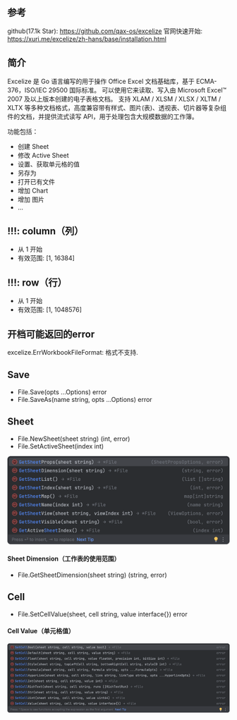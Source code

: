 ## 参考
github(17.1k Star): 
    https://github.com/qax-os/excelize
官网快速开始: 
    https://xuri.me/excelize/zh-hans/base/installation.html

## 简介
Excelize 是 Go 语言编写的用于操作 Office Excel 文档基础库，基于 ECMA-376，ISO/IEC 29500 国际标准。
可以使用它来读取、写入由 Microsoft Excel™ 2007 及以上版本创建的电子表格文档。
支持 XLAM / XLSM / XLSX / XLTM / XLTX 等多种文档格式，高度兼容带有样式、图片(表)、透视表、切片器等复杂组件的文档，并提供流式读写 API，用于处理包含大规模数据的工作簿。

功能包括：
* 创建 Sheet
* 修改 Active Sheet
* 设置、获取单元格的值
* 另存为
* 打开已有文件
* 增加 Chart
* 增加 图片
* ...

## !!!: column（列）
- 从 1 开始
- 有效范围: [1, 16384]

## !!!: row（行）
- 从 1 开始
- 有效范围: [1, 1048576]

## 开档可能返回的error
excelize.ErrWorkbookFileFormat: 格式不支持.

## Save
- File.Save(opts ...Options) error
- File.SaveAs(name string, opts ...Options) error

## Sheet
- File.NewSheet(sheet string) (int, error)  
- File.SetActiveSheet(index int)  

![_img_sheet.png](_img_sheet.png)

#### Sheet Dimension（工作表的使用范围）
- File.GetSheetDimension(sheet string) (string, error)

## Cell
- File.SetCellValue(sheet, cell string, value interface{}) error

#### Cell Value（单元格值）
![_img_cell_value.png](_img_cell_value.png)

